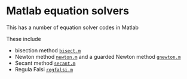 # Matlab equation solvers
This has a number of equation solver codes in Matlab

These include
* bisection method [`bisect.m`](bisect.m)
* Newton method [`newton.m`](newton.m) and a guarded Newton method [`gnewton.m`](gnewton.m)
* Secant method [`secant.m`](secant.m)
* Regula Falsi [`regfalsi.m`](regfalsi.m)
